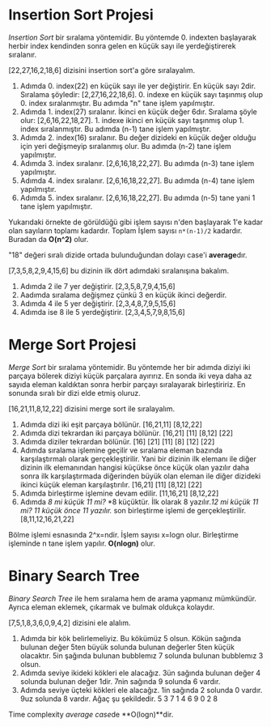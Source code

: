 # Insertion Sort Projesi

*Insertion Sort* bir sıralama yöntemidir. Bu yöntemde 0. indexten başlayarak herbir index kendinden sonra gelen en küçük sayı ile yerdeğiştirerek sıralanır.

[22,27,16,2,18,6] dizisini insertion sort'a göre sıralayalım.
1. Adımda 0. index(22) en küçük sayı ile yer değiştirir. En küçük sayı 2dir. Sıralama şöyledir: [2,27,16,22,18,6]. 0. indexe en küçük sayı taşınmış olup 0. index sıralanmıştır. Bu adımda "n" tane işlem yapılmıştır.
2. Adımda 1. index(27) sıralanır. İkinci en küçük değer 6dır. Sıralama şöyle olur: [2,6,16,22,18,27]. 1. indexe ikinci en küçük sayı taşınmış olup 1. index sıralanmıştır. Bu adımda (n-1) tane işlem yapılmıştır.
3. Adımda 2. index(16) sıralanır. Bu değer dizideki en küçük değer olduğu için yeri değişmeyip sıralanmış olur. Bu adımda (n-2) tane işlem yapılmıştır.
4. Adımda 3. index sıralanır. [2,6,16,18,22,27]. Bu adımda (n-3) tane işlem yapılmıştır.
5. Adımda 4. index sıralanır. [2,6,16,18,22,27]. Bu adımda (n-4) tane işlem yapılmıştır.
6. Adımda 5. index sıralanır. [2,6,16,18,22,27]. Bu adımda (n-5) tane yani 1 tane işlem yapılmıştır.

Yukarıdaki örnekte de görüldüğü gibi işlem sayısı n'den başlayarak 1'e kadar olan sayıların toplamı kadardır. Toplam İşlem sayısı `n*(n-1)/2` kadardır. Buradan da **O(n^2)** olur.

"18" değeri sıralı dizide ortada bulunduğundan dolayı case'i **average**dır.

[7,3,5,8,2,9,4,15,6] bu dizinin ilk dört adımdaki sıralanışına bakalım.
1. Adımda 2 ile 7 yer değiştirir. [2,3,5,8,7,9,4,15,6]
2. Aadımda sıralama değişmez çünkü 3 en küçük ikinci değerdir.
3. Adımda 4 ile 5 yer değiştirir. [2,3,4,8,7,9,5,15,6]
4. Adımda ise 8 ile 5 yerdeğiştirir. [2,3,4,5,7,9,8,15,6]

# Merge Sort Projesi

*Merge Sort* bir sıralama yöntemidir. Bu yöntemde her bir adımda diziyi iki parçaya bölerek diziyi küçük parçalara ayırırız. En sonda iki veya daha az sayıda eleman kaldıktan sonra herbir parçayı sıralayarak birleştiririz. En sonunda sıralı bir dizi elde etmiş oluruz.

[16,21,11,8,12,22] dizisini merge sort ile sıralayalım.
1. Adımda dizi iki eşit parçaya bölünür. [16,21,11] [8,12,22]
2. Adımda dizi tekrardan iki parçaya bölünür. [16,21] [11] [8,12] [22]
3. Adımda diziler tekrardan bölünür. [16] [21] [11] [8] [12] [22]
4. Adımda sıralama işlemine geçilir ve sıralama eleman bazında karşılaştırmalı olarak gerçekleştirilir. Yani bir dizinin ilk elemanı ile diğer dizinin ilk elemanından hangisi küçükse önce küçük olan yazılır daha sonra ilk karşılaştırmada diğerinden büyük olan eleman ile diğer dizideki ikinci küçük eleman karşılaştırılır. [16,21] [11] [8,12] [22]
5. Adımda birleştirme işlemine devam edilir. [11,16,21] [8,12,22]
6. Adımda *8 mi küçük 11 mi?* *8 küçüktür. İlk olarak 8 yazılır.*12 mi küçük 11 mi?* *11 küçük önce 11 yazılır.* son birleştirme işlemi de gerçekleştirilir. [8,11,12,16,21,22]

Bölme işlemi esnasında 2^x=ndir. İşlem sayısı x=logn olur. Birleştirme işleminde n tane işlem yapılır. **O(nlogn)** olur.

# Binary Search Tree

*Binary Search Tree* ile hem sıralama hem de arama yapmanız mümkündür. Ayrıca eleman eklemek, çıkarmak ve bulmak oldukça kolaydır.

[7,5,1,8,3,6,0,9,4,2] dizisini ele alalım.
1. Adımda bir kök belirlemeliyiz. Bu kökümüz 5 olsun. Kökün sağında bulunan değer 5ten büyük solunda bulunan değerler 5ten küçük olacaktır. 5in şağında bulunan bubblemız 7 solunda bulunan bubblemız 3 olsun.
2. Adımda seviye ikideki kökleri ele alacağız. 3ün sağında bulunan değer 4 solunda bulunan değer 1dir. 7nin sağında 9 solunda 6 vardır.
3. Adımda seviye üçteki kökleri ele alacağız. 1in sağında 2 solunda 0 vardır. 9uz solunda 8 vardır. Ağaç şu şekildedir.
                    5
            3               7
        1       4       6       9
    0       2               8

Time complexity *average case*de **O(logn)**dir.